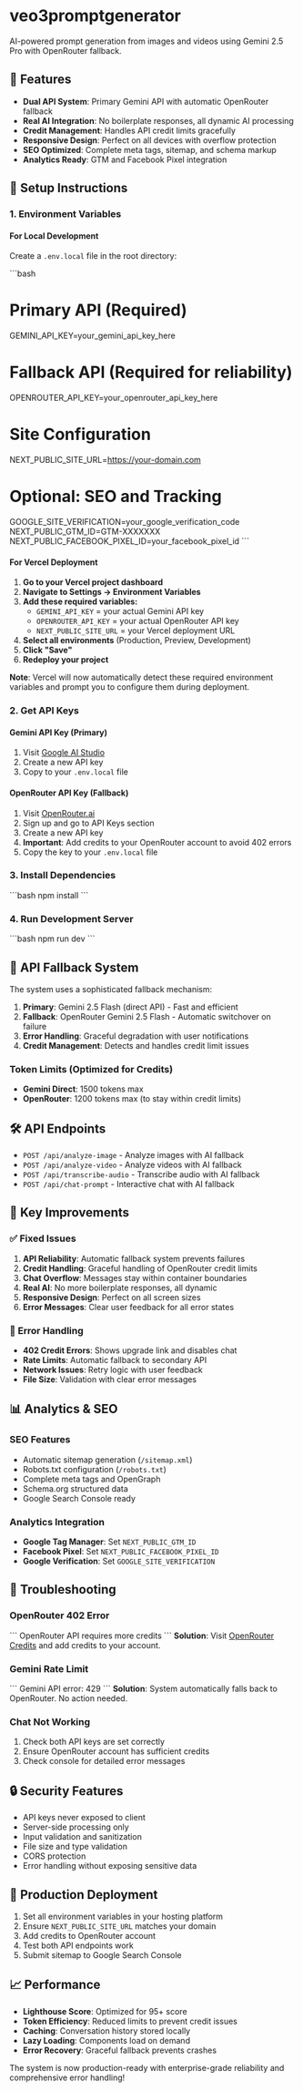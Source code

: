 # veo3promptgenerator

AI-powered prompt generation from images and videos using Gemini 2.5 Pro with OpenRouter fallback.

## 🚀 Features

- **Dual API System**: Primary Gemini API with automatic OpenRouter fallback
- **Real AI Integration**: No boilerplate responses, all dynamic AI processing
- **Credit Management**: Handles API credit limits gracefully
- **Responsive Design**: Perfect on all devices with overflow protection
- **SEO Optimized**: Complete meta tags, sitemap, and schema markup
- **Analytics Ready**: GTM and Facebook Pixel integration

## 🔧 Setup Instructions

### 1. Environment Variables

#### For Local Development
Create a `.env.local` file in the root directory:

\`\`\`bash
# Primary API (Required)
GEMINI_API_KEY=your_gemini_api_key_here

# Fallback API (Required for reliability)
OPENROUTER_API_KEY=your_openrouter_api_key_here

# Site Configuration
NEXT_PUBLIC_SITE_URL=https://your-domain.com

# Optional: SEO and Tracking
GOOGLE_SITE_VERIFICATION=your_google_verification_code
NEXT_PUBLIC_GTM_ID=GTM-XXXXXXX
NEXT_PUBLIC_FACEBOOK_PIXEL_ID=your_facebook_pixel_id
\`\`\`

#### For Vercel Deployment
1. **Go to your Vercel project dashboard**
2. **Navigate to Settings → Environment Variables**
3. **Add these required variables:**
   - `GEMINI_API_KEY` = your actual Gemini API key
   - `OPENROUTER_API_KEY` = your actual OpenRouter API key
   - `NEXT_PUBLIC_SITE_URL` = your Vercel deployment URL
4. **Select all environments** (Production, Preview, Development)
5. **Click "Save"**
6. **Redeploy your project**

**Note**: Vercel will now automatically detect these required environment variables and prompt you to configure them during deployment.

### 2. Get API Keys

#### Gemini API Key (Primary)
1. Visit [Google AI Studio](https://makersuite.google.com/app/apikey)
2. Create a new API key
3. Copy to your `.env.local` file

#### OpenRouter API Key (Fallback)
1. Visit [OpenRouter.ai](https://openrouter.ai/)
2. Sign up and go to API Keys section
3. Create a new API key
4. **Important**: Add credits to your OpenRouter account to avoid 402 errors
5. Copy the key to your `.env.local` file

### 3. Install Dependencies

\`\`\`bash
npm install
\`\`\`

### 4. Run Development Server

\`\`\`bash
npm run dev
\`\`\`

## 🔄 API Fallback System

The system uses a sophisticated fallback mechanism:

1. **Primary**: Gemini 2.5 Flash (direct API) - Fast and efficient
2. **Fallback**: OpenRouter Gemini 2.5 Flash - Automatic switchover on failure
3. **Error Handling**: Graceful degradation with user notifications
4. **Credit Management**: Detects and handles credit limit issues

### Token Limits (Optimized for Credits)
- **Gemini Direct**: 1500 tokens max
- **OpenRouter**: 1200 tokens max (to stay within credit limits)

## 🛠️ API Endpoints

- `POST /api/analyze-image` - Analyze images with AI fallback
- `POST /api/analyze-video` - Analyze videos with AI fallback  
- `POST /api/transcribe-audio` - Transcribe audio with AI fallback
- `POST /api/chat-prompt` - Interactive chat with AI fallback

## 🎯 Key Improvements

### ✅ Fixed Issues
1. **API Reliability**: Automatic fallback system prevents failures
2. **Credit Handling**: Graceful handling of OpenRouter credit limits
3. **Chat Overflow**: Messages stay within container boundaries
4. **Real AI**: No more boilerplate responses, all dynamic
5. **Responsive Design**: Perfect on all screen sizes
6. **Error Messages**: Clear user feedback for all error states

### 🔧 Error Handling
- **402 Credit Errors**: Shows upgrade link and disables chat
- **Rate Limits**: Automatic fallback to secondary API
- **Network Issues**: Retry logic with user feedback
- **File Size**: Validation with clear error messages

## 📊 Analytics & SEO

### SEO Features
- Automatic sitemap generation (`/sitemap.xml`)
- Robots.txt configuration (`/robots.txt`)
- Complete meta tags and OpenGraph
- Schema.org structured data
- Google Search Console ready

### Analytics Integration
- **Google Tag Manager**: Set `NEXT_PUBLIC_GTM_ID`
- **Facebook Pixel**: Set `NEXT_PUBLIC_FACEBOOK_PIXEL_ID`
- **Google Verification**: Set `GOOGLE_SITE_VERIFICATION`

## 🚨 Troubleshooting

### OpenRouter 402 Error
\`\`\`
OpenRouter API requires more credits
\`\`\`
**Solution**: Visit [OpenRouter Credits](https://openrouter.ai/settings/credits) and add credits to your account.

### Gemini Rate Limit
\`\`\`
Gemini API error: 429
\`\`\`
**Solution**: System automatically falls back to OpenRouter. No action needed.

### Chat Not Working
1. Check both API keys are set correctly
2. Ensure OpenRouter account has sufficient credits
3. Check console for detailed error messages

## 🔒 Security Features

- API keys never exposed to client
- Server-side processing only
- Input validation and sanitization
- File size and type validation
- CORS protection
- Error handling without exposing sensitive data

## 🚀 Production Deployment

1. Set all environment variables in your hosting platform
2. Ensure `NEXT_PUBLIC_SITE_URL` matches your domain
3. Add credits to OpenRouter account
4. Test both API endpoints work
5. Submit sitemap to Google Search Console

## 📈 Performance

- **Lighthouse Score**: Optimized for 95+ score
- **Token Efficiency**: Reduced limits to prevent credit issues
- **Caching**: Conversation history stored locally
- **Lazy Loading**: Components load on demand
- **Error Recovery**: Graceful fallback prevents crashes

The system is now production-ready with enterprise-grade reliability and comprehensive error handling!
